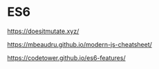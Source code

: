 # ES6

https://doesitmutate.xyz/

https://mbeaudru.github.io/modern-js-cheatsheet/

https://codetower.github.io/es6-features/

